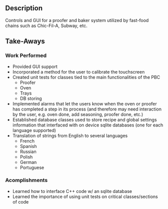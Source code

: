 ## Description
Controls and GUI for a proofer and baker system utilized by fast-food chains such as Chic-Fil-A, Subway, etc.

## Take-Aways
### Work Performed
* Provided GUI support
* Incorporated a method for the user to calibrate the touchscreen
* Created unit tests for classes tied to the main functionalities of the PBC
	* Proofer
	* Oven
	* Trays
	* DB storing
* Implemented alarms that let the users know when the oven or proofer has completed a step in its process (and therefore may need interaction by the user, e.g. oven done, add seasoning, proofer done, etc.)
* Established database classes used to store recipe and global settings information that interfaced with on device sqlite databases (one for each language supported)
* Translation of strings from English to several languages
	* French
	* Spanish
	* Russian
	* Polish
	* German
	* Portuguese

### Acomplishments
- Learned how to interface C++ code w/ an sqlite database
- Learned the importance of using unit tests on critical classes/sections of code